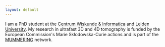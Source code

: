 ```yaml
---
layout: default
---
```


I am a PhD student at the [Centrum Wiskunde & Informatica](https://www.cwi.nl/research/groups/computational-imaging) and [Leiden University](https://www.universiteitleiden.nl/en/science/mathematics/analysis-and-dynamical-systems). My research in ultrafast 3D and 4D tomography is funded by the European Commission's Marie Skłodowska-Curie actions and is part of the [MUMMERING](http://www.mummering.eu/) network. 
